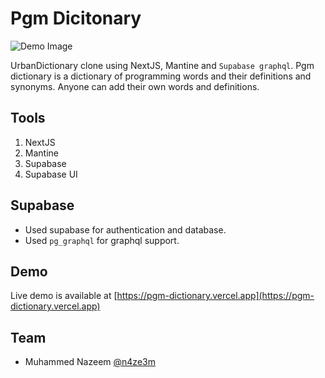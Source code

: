 # Pgm Dicitonary


![Demo Image](https://i.imgur.com/uOkQ8Wo.png)

UrbanDictionary clone using NextJS, Mantine and `Supabase graphql`. Pgm dictionary is a dictionary of programming words and their definitions and synonyms. Anyone can add their own words and definitions.

## Tools

1. NextJS
2. Mantine
3. Supabase
4. Supabase UI

## Supabase

- Used supabase for authentication and database. 
- Used `pg_graphql` for graphql support.

## Demo

Live demo is available at [https://pgm-dictionary.vercel.app](https://pgm-dictionary.vercel.app)

## Team

- Muhammed Nazeem [@n4ze3m](https://twitter.com/n4ze3m)